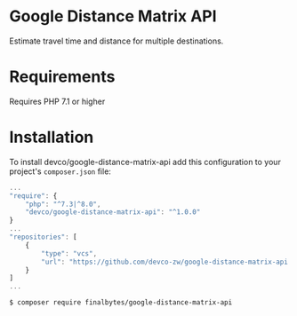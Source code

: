 # Google Distance Matrix API
Estimate travel time and distance for multiple destinations.

Requirements
============
Requires PHP 7.1 or higher


Installation
=============

To install devco/google-distance-matrix-api add this configuration to your project's `composer.json` file:

```js
...
"require": {
    "php": "^7.3|^8.0",
    "devco/google-distance-matrix-api": "^1.0.0"
}
...
"repositories": [
    {
        "type": "vcs",
        "url": "https://github.com/devco-zw/google-distance-matrix-api.git"
    }
]
...
```

```sh
$ composer require finalbytes/google-distance-matrix-api
```